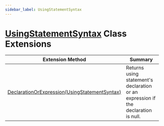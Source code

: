 ```yaml
---
sidebar_label: UsingStatementSyntax
---
```


# [UsingStatementSyntax](https://docs.microsoft.com/en-us/dotnet/api/microsoft.codeanalysis.csharp.syntax.usingstatementsyntax) Class Extensions

| Extension Method | Summary |
| ---------------- | ------- |
| [DeclarationOrExpression(UsingStatementSyntax)](../../../../Roslynator/CSharp/SyntaxExtensions/DeclarationOrExpression/index.md) | Returns using statement's declaration or an expression if the declaration is null\. |

